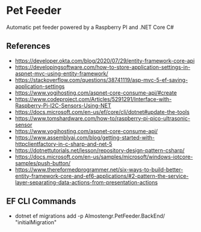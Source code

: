 # Pet Feeder

Automatic pet feeder powered by a Raspberry PI and .NET Core C#

## References

* https://developer.okta.com/blog/2020/07/29/entity-framework-core-api
* https://developingsoftware.com/how-to-store-application-settings-in-aspnet-mvc-using-entity-framework/
* https://stackoverflow.com/questions/38741119/asp-mvc-5-ef-saving-application-settings
* https://www.yogihosting.com/aspnet-core-consume-api/#create
* https://www.codeproject.com/Articles/5291291/Interface-with-Raspberry-Pi-I2C-Sensors-Using-NET
* https://docs.microsoft.com/en-us/ef/core/cli/dotnet#update-the-tools
* https://www.tomshardware.com/how-to/raspberry-pi-pico-ultrasonic-sensor
* https://www.yogihosting.com/aspnet-core-consume-api/
* https://www.assemblyai.com/blog/getting-started-with-httpclientfactory-in-c-sharp-and-net-5
* https://dotnettutorials.net/lesson/repository-design-pattern-csharp/
* https://docs.microsoft.com/en-us/samples/microsoft/windows-iotcore-samples/push-button/
* https://www.thereformedprogrammer.net/six-ways-to-build-better-entity-framework-core-and-ef6-applications/#2-pattern-the-service-layer-separating-data-actions-from-presentation-actions

## EF CLI Commands

* dotnet ef migrations add -p Almostengr.PetFeeder.BackEnd/ "initialMigration"
